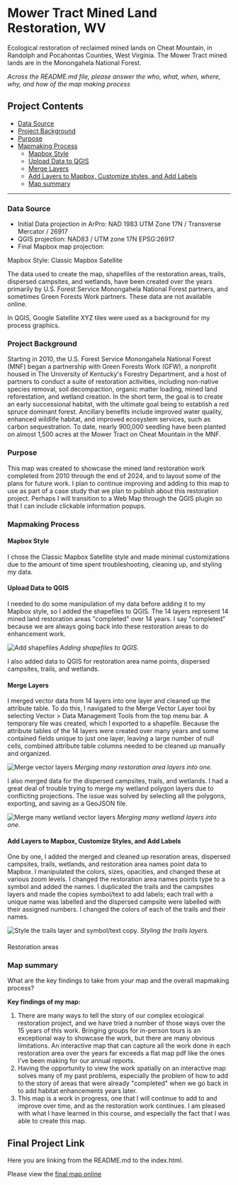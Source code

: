 
# Mower Tract Mined Land Restoration, WV

Ecological restoration of reclaimed mined lands on Cheat Mountain, in Randolph and Pocahontas Counties, West Virginia. The Mower Tract mined lands are in the Monongahela National Forest.

*Across the README.md file, please answer the who, what, when, where, why, and how of the map making process*

## Project Contents

- [Data Source](#data-source)
- [Project Background](#project-background)
- [Purpose](#purpose)
- [Mapmaking Process](#mapmaking-process)
    - [Mapbox Style](#mapbox-style)
    - [Upload Data to QGIS](#upload-data-to-qgis)
    - [Merge Layers](#merge-layers)
    - [Add Layers to Mapbox, Customize styles, and Add Labels](Add-Layers-to-Mapbox-,-Customize-styles-,-and-Add-Labels) 
    - [Map summary](#map-summary)

***

### Data Source

* Initial Data projection in ArPro: NAD 1983 UTM Zone 17N / Transverse Mercator / 26917
* QGIS projection: NAD83 / UTM zone 17N EPSG:26917
* Final Mapbox map projection: 

Mapbox Style: Classic Mapbox Satellite

The data used to create the map, shapefiles of the restoration areas, trails, dispersed campsites, and wetlands, have been created over the years primarily by U.S. Forest Service Monongahela National Forest partners, and sometimes Green Forests Work partners. These data are not available online.

In QGIS, Google Satellite XYZ tiles were used as a background for my process graphics.

### Project Background

Starting in 2010, the U.S. Forest Service Monongahela National Forest (MNF) began a partnership with Green Forests Work (GFW), a nonprofit housed in The University of Kentucky's Forestry Department, and a host of partners to conduct a suite of restoration activities, including non-native species removal, soil decompaction, organic matter loading, mined land reforestation, and wetland creation. In the short term, the goal is to create an early successional habitat, with the ultimate goal being to establish a red spruce dominant forest. Ancillary benefits include improved water quality, enhanced wildlife habitat, and improved ecosystem services, such as carbon sequestration. To date, nearly 900,000 seedling have been planted on almost 1,500 acres at the Mower Tract on Cheat Mountain in the MNF.

### Purpose

This map was created to showcase the mined land restoration work completed from 2010 through the end of 2024, and to layout some of the plans for future work. I plan to continue improving and adding to this map to use as part of a case study that we plan to publish about this restoration project. Perhaps I will transition to a Web Map through the QGIS plugin so that I can include clickable information popups. 

### Mapmaking Process

#### Mapbox Style

I chose the Classic Mapbox Satellite style and made minimal customizations due to the amount of time spent troubleshooting, cleaning up, and styling my data.

#### Upload Data to QGIS

I needed to do some manipulation of my data before adding it to my Mapbox style, so I added the shapefiles to QGIS. The 14 layers represent 14 mined land restoration areas "completed" over 14 years. I say "completed" because we are always going back into these restoration areas to do enhancement work.

![Add shapefiles](graphics/2_UploadDataToQGIS.png)
*Adding shapefiles to QGIS.*

I also added data to QGIS for restoration area name points, dispersed campsites, trails, and wetlands. 

#### Merge Layers

I merged vector data from 14 layers into one layer and cleaned up the attribute table. To do this, I navigated to the Merge Vector Layer tool by selecting Vector > Data Management Tools from the top menu bar. A temporary file was created, which I exported to a shapefile. Because the attribute tables of the 14 layers were created over many years and some contained fields unique to just one layer, leaving a large number of null cells, combined attribute table columns needed to be cleaned up manually and organized.

![Merge vector layers](graphics/3_MergeVectorLayers.png)
*Merging many restoration area layers into one.*

I also merged data for the dispersed campsites, trails, and wetlands. I had a great deal of trouble trying to merge my wetland polygon layers due to conflicting projections. The issue was solved by selecting all the polygons, exporting, and saving as a GeoJSON file.

![Merge many wetland vector layers](graphics/8.MergeWetlandDataByType.png)
*Merging many wetland layers into one.*

#### Add Layers to Mapbox, Customize Styles, and Add Labels

One by one, I added the merged and cleaned up resoration areas, dispersed campsites, trails, wetlands, and restoration area names point data to Mapbox. I manipulated the colors, sizes, opacities, and changed these at various zoom levels. I changed the restoration area names points type to a symbol and added the names. I duplicated the trails and the campsites layers and made the copies symbol/text to add labels; each trail with a unique name was labelled and the dispersed campsite were labelled with their assigned numbers. I changed the colors of each of the trails and their names. 

![Style the trails layer and symbol/text copy.](graphics/9.StyleTrailsLayer.png)
*Styling the trails layers.*

#### 

Restoration areas



### Map summary

What are the key findings to take from your map and the overall mapmaking process?

**Key findings of my map:**

1. There are many ways to tell the story of our complex ecological restoration project, and we have tried a number of those ways over the 15 years of this work. Bringing groups for in-person tours is an exceptional way to showcase the work, but there are many obvious limitations. An interactive map that can capture all the work done in each restoration area over the years far exceeds a flat map pdf like the ones I've been making for our annual reports.
2. Having the opportunity to view the work spatially on an interactive map solves many of my past problems, especially the problem of how to add to the story of areas that were already "completed" when we go back in to add habitat enhancements years later.
3. This map is a work in progress, one that I will continue to add to and improve over time, and as the restoration work continues. I am pleased with what I have learned in this course, and especially the fact that I was able to create this map.

## Final Project Link

Here you are linking from the README.md to the index.html.

Please view the [final map online](www.github...)

